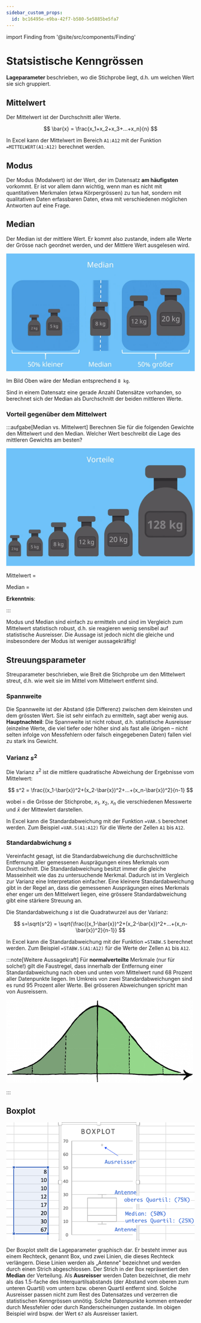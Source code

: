 ```yaml
---
sidebar_custom_props:
  id: bc16495e-e9ba-42f7-b580-5e5885be5fa7
---
```


import Finding from '@site/src/components/Finding'

# Statsistische Kenngrössen

**Lageparameter** beschrieben, wo die Stichprobe liegt, d.h. um welchen Wert sie sich gruppiert.


## Mittelwert

Der Mittelwert ist der Durchschnitt aller Werte.

$$
\bar{x} = \frac{x_1+x_2+x_3+...+x_n}{n}
$$

In Excel kann der Mittelwert im Bereich `A1:A12` mit der Funktion `=MITTELWERT(A1:A12)` berechnet werden.

## Modus
Der Modus   (Modalwert) ist der Wert, der im Datensatz **am häufigsten** vorkommt. Er ist vor allem dann wichtig, wenn man es nicht mit quantitativen Merkmalen (etwa Körpergrössen) zu tun hat, sondern mit qualitativen Daten erfassbaren Daten, etwa mit verschiedenen möglichen Antworten auf eine Frage.

## Median

Der Median ist der mittlere Wert. Er kommt also zustande, indem alle Werte der Grösse nach geordnet werden, und der Mittlere Wert ausgelesen wird.

![--width=400px](images/median.png)

Im Bild Oben wäre der Median entsprechend `8 kg`.

Sind in einem Datensatz eine gerade Anzahl Datensätze vorhanden, so berechnet sich der Median als Durchschnitt der beiden mittleren Werte.

### Vorteil gegenüber dem Mittelwert

:::aufgabe[Median vs. Mittelwert]
Berechnen Sie für die folgenden Gewichte den Mittelwert und den Median. Welcher Wert beschreibt die Lage des mittleren Gewichts am besten?

![--width=400px](images/median-vs-mean.png)

<Answer type="text" webKey="66a5bc47-d8f1-463a-ac25-692808c31beb" >

Mittelwert =

Median =

**Erkenntnis**:

</Answer>

:::

<Finding title="Erkenntnisse">

Modus und Median sind einfach zu ermitteln und sind im Vergleich zum Mittelwert statistisch robust, d.h. sie reagieren wenig sensibel auf statistische Ausreisser. Die Aussage ist jedoch nicht die gleiche und insbesondere der Modus ist weniger aussagekräftig!

</Finding>

## Streuungsparameter
Streuparameter beschrieben, wie Breit die Stichprobe um den Mittelwert streut, d.h. wie weit sie im Mittel vom Mittelwert entfernt sind.

### Spannweite
Die Spannweite ist der Abstand (die Differenz) zwischen dem kleinsten und dem grössten Wert. Sie ist sehr einfach zu ermitteln, sagt aber wenig aus. **Hauptnachteil**: Die Spannweite ist nicht robust, d.h. statistische Ausreisser (einzelne Werte, die viel tiefer oder höher sind als fast alle übrigen – nicht selten infolge von Messfehlern oder falsch eingegebenen Daten) fallen viel zu stark ins Gewicht.

### Varianz $s^2$

Die Varianz $s^2$ ist die mittlere quadratische Abweichung der Ergebnisse vom Mittelwert:

$$
s^2 = \frac{(x_1-\bar{x})^2+(x_2-\bar{x})^2+...+(x_n-\bar{x})^2}{n-1}
$$

wobei `n` die Grösse der Stichprobe, $x_1$, $x_2$, $x_n$ die verschiedenen Messwerte und $\bar{x}$ der Mittewlert darstellen.


In Excel kann die Standardabweichung mit der Funktion `=VAR.S` berechnet werden. Zum Beispiel  `=VAR.S(A1:A12)` für die Werte der Zellen `A1` bis `A12`.
### Standardabwichung $s$
Vereinfacht gesagt, ist die Standardabweichung die durchschnittliche Entfernung aller gemessenen Ausprägungen eines Merkmals vom Durchschnitt. Die Standardabweichung besitzt immer die gleiche Masseinheit wie das zu untersuchende Merkmal. Dadurch ist im Vergleich zur Varianz eine Interpretation einfacher. Eine kleinere Standardabweichung gibt in der Regel an, dass die gemessenen Ausprägungen eines Merkmals eher enger um den Mittelwert liegen, eine grössere Standardabweichung gibt eine stärkere Streuung an.

Die Standardabweichung $s$ ist die Quadratwurzel aus der Varianz:

$$
s=\sqrt{s^2} = \sqrt{\frac{(x_1-\bar{x})^2+(x_2-\bar{x})^2+...+(x_n-\bar{x})^2}{n-1}}
$$

In Excel kann die Standardabweichung mit der Funktion `=STABW.S` berechnet werden. Zum Beispiel  `=STABW.S(A1:A12)` für die Werte der Zellen `A1` bis `A12`.

:::note[Weitere Aussagekraft]
Für **normalverteilte** Merkmale (nur für solche!) gilt die Faustregel, dass innerhalb der Entfernung einer Standardabweichung nach oben und unten vom Mittelwert rund $68$ Prozent aller Datenpunkte liegen. Im Umkreis von zwei Standardabweichungen sind es rund $95$ Prozent aller Werte. Bei grösseren Abweichungen spricht man von Ausreissern.

![Verteilung von normalverteilten Merkmalen](images/normalverteilung.jpg)

:::

## Boxplot

![--width=450px](images/boxplot.png)

Der Boxplot stellt die Lageparameter graphisch dar. Er besteht immer aus einem Rechteck, genannt Box, und zwei Linien, die dieses Rechteck verlängern. Diese Linien werden als „Antenne" bezeichnet und werden durch einen Strich abgeschlossen. Der Strich in der Box repräsentiert den **Median** der Verteilung. Als **Ausreisser** werden Daten bezeichnet, die mehr als das 1.5-fache des Interquartilsabstands (der Abstand vom oberen zum unteren Quartil) vom untern bzw. oberen Quartil entfernt sind. Solche Ausreisser passen nicht zum Rest des Datensatzes und verzerren die statistischen Kenngrössen unnötig. Solche Datenpunkte kommen entweder durch Messfehler oder durch Randerscheinungen zustande. Im obigen Beispiel wird bspw. der Wert `67` als Ausreisser taxiert. 


<Answer type="text" webKey="e9f2584b-ef06-447b-8079-3bc23d924005" />
